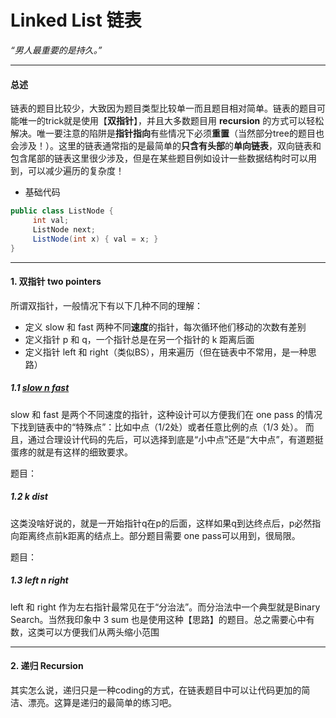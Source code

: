 # Linked List  链表
*“男人最重要的是持久。”*

--------------------------------------------------------
#### 总述
链表的题目比较少，大致因为题目类型比较单一而且题目相对简单。链表的题目可能唯一的trick就是使用【**双指针**】，并且大多数题目用 **recursion** 的方式可以轻松解决。唯一要注意的陷阱是**指针指向**有些情况下必须**重置**（当然部分tree的题目也会涉及！）。这里的链表通常指的是最简单的**只含有头部**的**单向链表**，双向链表和包含尾部的链表这里很少涉及，但是在某些题目例如设计一些数据结构时可以用到，可以减少遍历的复杂度！
- 基础代码
``` java
public class ListNode {
     int val;
     ListNode next;
     ListNode(int x) { val = x; }
}
```

--------------------------------------------------------
#### 1. 双指针  two pointers
所谓双指针，一般情况下有以下几种不同的理解：
- 定义 slow 和 fast 两种不同**速度**的指针，每次循环他们移动的次数有差别
- 定义指针 p 和 q，一个指针总是在另一个指针的 k 距离后面
- 定义指针 left 和 right（类似BS），用来遍历（但在链表中不常用，是一种思路）

##### 1.1 [slow n fast](https://github.com/chsyisgood/AlgorithmPracticeJava/blob/master/05List/slownfast.md)
slow 和 fast 是两个不同速度的指针，这种设计可以方便我们在 one pass 的情况下找到链表中的“特殊点”：比如中点（1/2处）或者任意比例的点（1/3 处）。
而且，通过合理设计代码的先后，可以选择到底是“小中点”还是“大中点”，有道题挺蛋疼的就是有这样的细致要求。

题目：

##### 1.2 k dist 
这类没啥好说的，就是一开始指针q在p的后面，这样如果q到达终点后，p必然指向距离终点前k距离的结点上。部分题目需要 one pass可以用到，很局限。

题目：

##### 1.3 left n right
left 和 right 作为左右指针最常见在于“分治法”。而分治法中一个典型就是Binary Search。当然我印象中 3 sum 也是使用这种【思路】的题目。总之需要心中有数，这类可以方便我们从两头缩小范围

--------------------------------------------------------
#### 2. 递归  Recursion
其实怎么说，递归只是一种coding的方式，在链表题目中可以让代码更加的简洁、漂亮。这算是递归的最简单的练习吧。


